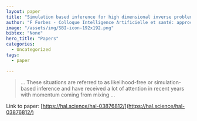 ```yaml
---
layout: paper
title: "Simulation based inference for high dimensional inverse problems: application to magnetic resonance fingerprinting"
author: "F Forbes - Colloque Intelligence Artificielle et santé: approches …, 2022 - hal.science"
image: "/assets/img/SBI-icon-192x192.png"
bibtex: "None"
hero_title: "Papers"
categories:
  - Uncategorized
tags:
  - paper

---
```

>… These situations are referred to as likelihood-free or simulation-based inference and have received a lot of attention in recent years with momentum coming from mixing …

Link to paper: [https://hal.science/hal-03876812/](https://hal.science/hal-03876812/)


